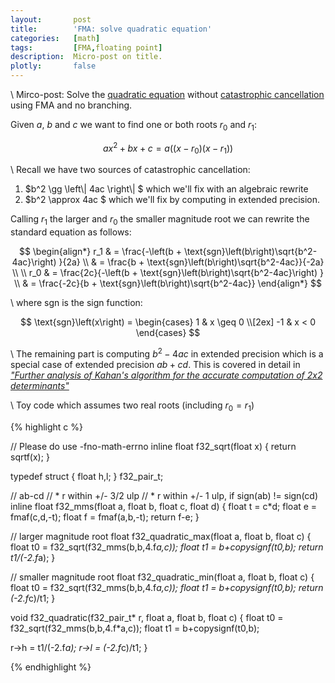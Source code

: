 ```yaml
---
layout:       post
title:        'FMA: solve quadratic equation'
categories:   [math]
tags:         [FMA,floating point]
description:  Micro-post on title.
plotly:       false
---
```


\\
Mirco-post: Solve the [quadratic equation](https://en.wikipedia.org/wiki/Quadratic_equation) without [catastrophic cancellation](https://en.wikipedia.org/wiki/Loss_of_significance) using FMA and no branching.

Given $a$, $b$ and $c$ we want to find one or both roots $r_0$ and $r_1$:

$$ ax^2 + bx + c = a\left(\left(x-r_0\right)\left(x-r_1\right)\right) $$

\\
Recall we have two sources of catastrophic cancellation:

1. $b^2 \gg \left\\| 4ac \right\\| $ which we'll fix with an algebraic rewrite
2. $b^2 \approx 4ac $   which we'll fix by computing in extended precision.

Calling $r_1$ the larger and $r_0$ the smaller magnitude root we can rewrite the standard equation as follows:

$$ \begin{align*}
r_1 & = \frac{-\left(b + \text{sgn}\left(b\right)\sqrt{b^2-4ac}\right) }{2a} \\
    & = \frac{b + \text{sgn}\left(b\right)\sqrt{b^2-4ac}}{-2a} \\
\\
r_0 & = \frac{2c}{-\left(b + \text{sgn}\left(b\right)\sqrt{b^2-4ac}\right) } \\
    & = \frac{-2c}{b + \text{sgn}\left(b\right)\sqrt{b^2-4ac}}
\end{align*} $$

\\
where $\text{sgn}$ is the sign function:

$$
\text{sgn}\left(x\right) =
\begin{cases}
1  & x \geq 0 \\[2ex]
-1 & x < 0
\end{cases}
$$

\\
The remaining part is computing $b^2-4ac$ in extended precision which is a special case of extended precision $ab+cd$. This is covered in detail in [*"Further analysis of Kahan's algorithm for the accurate computation of 2x2 determinants"*](https://hal.inria.fr/ensl-00649347/en)


\\
Toy code which assumes two real roots (including $r_0=r_1$)

{% highlight c %}

// Please do use -fno-math-errno
inline float f32_sqrt(float x) { return sqrtf(x); }

typedef struct { float h,l; } f32_pair_t;

// ab-cd
// * r within +/- 3/2 ulp
// * r within +/-   1 ulp, if sign(ab) != sign(cd)
inline float f32_mms(float a, float b, float c, float d)
{
  float t = c*d;
  float e = fmaf(c,d,-t);
  float f = fmaf(a,b,-t);
  return f-e;
}

// larger magnitude root
float f32_quadratic_max(float a, float b, float c)
{
  float t0 = f32_sqrt(f32_mms(b,b,4.f*a,c));
  float t1 = b+copysignf(t0,b);
  return t1/(-2.f*a);
}

// smaller magnitude root
float f32_quadratic_min(float a, float b, float c)
{
  float t0 = f32_sqrt(f32_mms(b,b,4.f*a,c));
  float t1 = b+copysignf(t0,b);
  return (-2.f*c)/t1;
}

void f32_quadratic(f32_pair_t* r, float a, float b, float c)
{
  float t0 = f32_sqrt(f32_mms(b,b,4.f*a,c));
  float t1 = b+copysignf(t0,b);

  r->h = t1/(-2.f*a);
  r->l = (-2.f*c)/t1;
}

{% endhighlight %}



